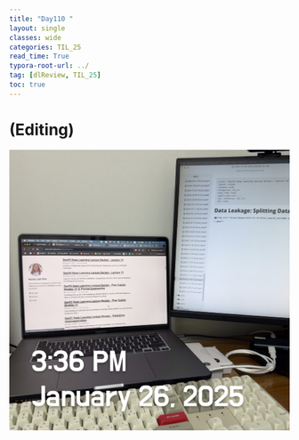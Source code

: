 ```yaml
---
title: "Day110 "
layout: single
classes: wide
categories: TIL_25
read_time: True
typora-root-url: ../
tag: [dlReview, TIL_25]
toc: true 
---
```


# (Editing)

![A6EDFC05-568C-4C4A-890B-B2976BFD4DB0](../../images/2025-01-26-TIL25_Day2/A6EDFC05-568C-4C4A-890B-B2976BFD4DB0.jpeg) <bR><Br>
